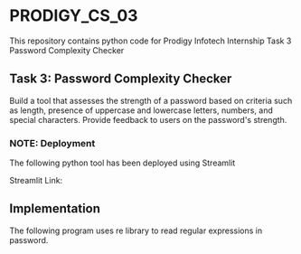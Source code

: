 # PRODIGY_CS_03
This repository contains python code for Prodigy Infotech Internship Task 3 Password Complexity Checker

## Task 3: Password Complexity Checker
Build a tool that assesses the strength of a password based on criteria such as length, presence of uppercase and lowercase letters, numbers, and special characters. Provide feedback to users on the password's strength.

### NOTE: Deployment
The following python tool has been deployed using Streamlit

Streamlit Link: 

## Implementation
The following program uses re library to read regular expressions in password.
